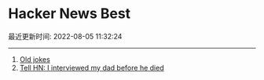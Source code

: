 # Hacker News Best

最近更新时间: 2022-08-05 11:32:24

--- 
1. [Old jokes](https://dynomight.net/old-jokes/) 
2. [Tell HN: I interviewed my dad before he died](https://news.ycombinator.com/item?id=32349006) 
